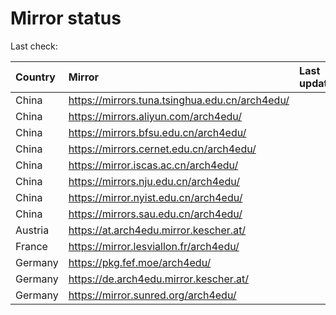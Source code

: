 <script src="./time.js"></script>
# Mirror status
Last check: <script type="text/javascript">localize(1734663166.2530503);</script>

|Country|Mirror|Last update|
|:------|:-----|:----------|
|China|https://mirrors.tuna.tsinghua.edu.cn/arch4edu/|<script type="text/javascript">localize(1734633662);</script>|
|China|https://mirrors.aliyun.com/arch4edu/|<script type="text/javascript">localize(1734590824);</script>|
|China|https://mirrors.bfsu.edu.cn/arch4edu/|<script type="text/javascript">localize(1734633662);</script>|
|China|https://mirrors.cernet.edu.cn/arch4edu/|<script type="text/javascript">localize(1734633662);</script>|
|China|https://mirror.iscas.ac.cn/arch4edu/|<script type="text/javascript">localize(1734633662);</script>|
|China|https://mirrors.nju.edu.cn/arch4edu/|<script type="text/javascript">localize(1734590824);</script>|
|China|https://mirror.nyist.edu.cn/arch4edu/|<script type="text/javascript">localize(1734590824);</script>|
|China|https://mirrors.sau.edu.cn/arch4edu/|<script type="text/javascript">localize(1731653531);</script>|
|Austria|https://at.arch4edu.mirror.kescher.at/|<script type="text/javascript">localize(1734633662);</script>|
|France|https://mirror.lesviallon.fr/arch4edu/|<script type="text/javascript">localize(1734633662);</script>|
|Germany|https://pkg.fef.moe/arch4edu/|<script type="text/javascript">localize(1734633662);</script>|
|Germany|https://de.arch4edu.mirror.kescher.at/|<script type="text/javascript">localize(1734633662);</script>|
|Germany|https://mirror.sunred.org/arch4edu/|<script type="text/javascript">localize(1734633662);</script>|

<script src="./tablefilter/tablefilter.js"></script>
<script src="./table.js"></script>